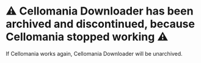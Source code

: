 # ⚠️ Cellomania Downloader has been archived and discontinued, because Cellomania stopped working ⚠️

If Cellomania works again, Cellomania Downloader will be unarchived.

